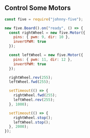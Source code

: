##  Control Some Motors

<style>
.reveal pre code {
    min-height: 620px;
    max-height: 620px;
}
</style>

```js
const five = require("johnny-five");

new five.Board().on("ready", () => {
  const rightWheel = new five.Motor({
    pins: { pwm: 9, dir: 10 },
    invertPWM: true
  });

  const leftWheel = new five.Motor({
    pins: { pwm: 11, dir: 12 },
    invertPWM: true
  });

  rightWheel.rev(255);
  leftWheel.fwd(255);

  setTimeout(() => {
    rightWheel.fwd(255);
    leftWheel.rev(255);
  }, 1000);

  setTimeout(() => {
    rightWheel.stop();
    leftWheel.stop();
  }, 2000);
});
```
